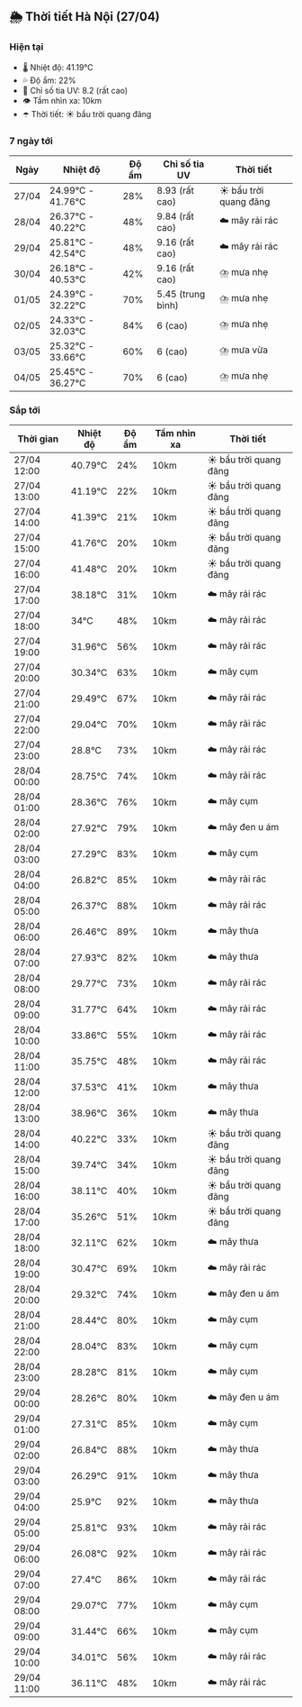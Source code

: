 ## 🌦️ Thời tiết Hà Nội (27/04)

### Hiện tại

- 🌡️ Nhiệt độ: 41.19℃
- 💦 Độ ẩm: 22%
- 🌟 Chỉ số tia UV: 8.2 (rất cao)
- 👁️ Tầm nhìn xa: 10km
- ☂️ Thời tiết: ☀️ bầu trời quang đãng

### 7 ngày tới

| Ngày | Nhiệt độ | Độ ẩm | Chỉ số tia UV | Thời tiết |
| --- | --- | --- | --- | --- |
| 27/04 | 24.99℃ - 41.76℃ | 28% | 8.93 (rất cao) | ☀️ bầu trời quang đãng |
| 28/04 | 26.37℃ - 40.22℃ | 48% | 9.84 (rất cao) | ☁️ mây rải rác |
| 29/04 | 25.81℃ - 42.54℃ | 48% | 9.16 (rất cao) | ☁️ mây rải rác |
| 30/04 | 26.18℃ - 40.53℃ | 42% | 9.16 (rất cao) | ⛈️ mưa nhẹ |
| 01/05 | 24.39℃ - 32.22℃ | 70% | 5.45 (trung bình) | ⛈️ mưa nhẹ |
| 02/05 | 24.33℃ - 32.03℃ | 84% | 6 (cao) | ⛈️ mưa nhẹ |
| 03/05 | 25.32℃ - 33.66℃ | 60% | 6 (cao) | ⛈️ mưa vừa |
| 04/05 | 25.45℃ - 36.27℃ | 70% | 6 (cao) | ⛈️ mưa nhẹ |

### Sắp tới

| Thời gian | Nhiệt độ | Độ ẩm | Tầm nhìn xa | Thời tiết |
| --- | --- | --- | --- | --- |
| 27/04 12:00 | 40.79℃ | 24% | 10km | ☀️ bầu trời quang đãng |
| 27/04 13:00 | 41.19℃ | 22% | 10km | ☀️ bầu trời quang đãng |
| 27/04 14:00 | 41.39℃ | 21% | 10km | ☀️ bầu trời quang đãng |
| 27/04 15:00 | 41.76℃ | 20% | 10km | ☀️ bầu trời quang đãng |
| 27/04 16:00 | 41.48℃ | 20% | 10km | ☀️ bầu trời quang đãng |
| 27/04 17:00 | 38.18℃ | 31% | 10km | ☁️ mây rải rác |
| 27/04 18:00 | 34℃ | 48% | 10km | ☁️ mây rải rác |
| 27/04 19:00 | 31.96℃ | 56% | 10km | ☁️ mây rải rác |
| 27/04 20:00 | 30.34℃ | 63% | 10km | ☁️ mây cụm |
| 27/04 21:00 | 29.49℃ | 67% | 10km | ☁️ mây rải rác |
| 27/04 22:00 | 29.04℃ | 70% | 10km | ☁️ mây rải rác |
| 27/04 23:00 | 28.8℃ | 73% | 10km | ☁️ mây rải rác |
| 28/04 00:00 | 28.75℃ | 74% | 10km | ☁️ mây rải rác |
| 28/04 01:00 | 28.36℃ | 76% | 10km | ☁️ mây cụm |
| 28/04 02:00 | 27.92℃ | 79% | 10km | ☁️ mây đen u ám |
| 28/04 03:00 | 27.29℃ | 83% | 10km | ☁️ mây cụm |
| 28/04 04:00 | 26.82℃ | 85% | 10km | ☁️ mây rải rác |
| 28/04 05:00 | 26.37℃ | 88% | 10km | ☁️ mây rải rác |
| 28/04 06:00 | 26.46℃ | 89% | 10km | ☁️ mây thưa |
| 28/04 07:00 | 27.93℃ | 82% | 10km | ☁️ mây thưa |
| 28/04 08:00 | 29.77℃ | 73% | 10km | ☁️ mây rải rác |
| 28/04 09:00 | 31.77℃ | 64% | 10km | ☁️ mây rải rác |
| 28/04 10:00 | 33.86℃ | 55% | 10km | ☁️ mây rải rác |
| 28/04 11:00 | 35.75℃ | 48% | 10km | ☁️ mây rải rác |
| 28/04 12:00 | 37.53℃ | 41% | 10km | ☁️ mây thưa |
| 28/04 13:00 | 38.96℃ | 36% | 10km | ☁️ mây thưa |
| 28/04 14:00 | 40.22℃ | 33% | 10km | ☀️ bầu trời quang đãng |
| 28/04 15:00 | 39.74℃ | 34% | 10km | ☀️ bầu trời quang đãng |
| 28/04 16:00 | 38.11℃ | 40% | 10km | ☀️ bầu trời quang đãng |
| 28/04 17:00 | 35.26℃ | 51% | 10km | ☀️ bầu trời quang đãng |
| 28/04 18:00 | 32.11℃ | 62% | 10km | ☁️ mây thưa |
| 28/04 19:00 | 30.47℃ | 69% | 10km | ☁️ mây rải rác |
| 28/04 20:00 | 29.32℃ | 74% | 10km | ☁️ mây đen u ám |
| 28/04 21:00 | 28.44℃ | 80% | 10km | ☁️ mây cụm |
| 28/04 22:00 | 28.04℃ | 83% | 10km | ☁️ mây cụm |
| 28/04 23:00 | 28.28℃ | 81% | 10km | ☁️ mây cụm |
| 29/04 00:00 | 28.26℃ | 80% | 10km | ☁️ mây đen u ám |
| 29/04 01:00 | 27.31℃ | 85% | 10km | ☁️ mây cụm |
| 29/04 02:00 | 26.84℃ | 88% | 10km | ☁️ mây thưa |
| 29/04 03:00 | 26.29℃ | 91% | 10km | ☁️ mây thưa |
| 29/04 04:00 | 25.9℃ | 92% | 10km | ☁️ mây thưa |
| 29/04 05:00 | 25.81℃ | 93% | 10km | ☁️ mây rải rác |
| 29/04 06:00 | 26.08℃ | 92% | 10km | ☁️ mây rải rác |
| 29/04 07:00 | 27.4℃ | 86% | 10km | ☁️ mây rải rác |
| 29/04 08:00 | 29.07℃ | 77% | 10km | ☁️ mây cụm |
| 29/04 09:00 | 31.44℃ | 66% | 10km | ☁️ mây cụm |
| 29/04 10:00 | 34.01℃ | 56% | 10km | ☁️ mây rải rác |
| 29/04 11:00 | 36.11℃ | 48% | 10km | ☁️ mây rải rác |

